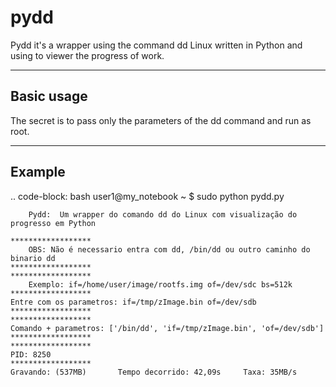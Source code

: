 pydd
====

Pydd it's a wrapper using the command dd Linux written in Python and using to viewer the progress of work.

-----------
Basic usage
-----------

The secret is to pass only the parameters of the dd command and run as root.

-------
Example
-------

.. code-block: bash
user1@my_notebook ~ $ sudo python pydd.py

        Pydd:  Um wrapper do comando dd do Linux com visualização do progresso em Python
    
    ******************
        OBS: Não é necessario entra com dd, /bin/dd ou outro caminho do binario dd
    ******************
    ******************
        Exemplo: if=/home/user/image/rootfs.img of=/dev/sdc bs=512k
    ******************
    Entre com os parametros: if=/tmp/zImage.bin of=/dev/sdb
    ******************
    ******************
    Comando + parametros: ['/bin/dd', 'if=/tmp/zImage.bin', 'of=/dev/sdb']
    ******************
    ******************
    PID: 8250
    ******************
    Gravando: (537MB)       Tempo decorrido: 42,09s     Taxa: 35MB/s
    
